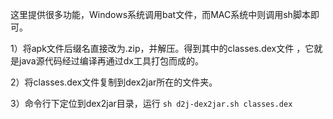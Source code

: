 这里提供很多功能，Windows系统调用bat文件，而MAC系统中则调用sh脚本即可。

1）将apk文件后缀名直接改为.zip，并解压。得到其中的classes.dex文件 ，它就是java源代码经过编译再通过dx工具打包而成的。

2）将classes.dex文件复制到dex2jar所在的文件夹。

3）命令行下定位到dex2jar目录，运行
   `sh d2j-dex2jar.sh classes.dex`